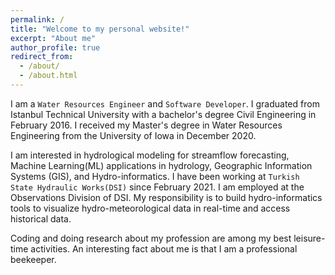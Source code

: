 ```yaml
---
permalink: /
title: "Welcome to my personal website!"
excerpt: "About me"
author_profile: true
redirect_from: 
  - /about/
  - /about.html
---
```


I am a `Water Resources Engineer` and `Software Developer`. I graduated from Istanbul Technical University with a bachelor's degree Civil Engineering in February 2016. I received my Master's degree in Water Resources Engineering from the University of Iowa in December 2020. 

I am interested in hydrological modeling for streamflow forecasting, Machine Learning(ML) applications in hydrology, Geographic Information Systems (GIS), and Hydro-informatics. I have been working at `Turkish State Hydraulic Works(DSI)` since February 2021. I am employed at the Observations Division of DSI. My responsibility is to build hydro-informatics tools to visualize hydro-meteorological data in real-time and access historical data.

Coding and doing research about my profession are among my best leisure-time activities. An interesting fact about me is that I am a professional beekeeper.
